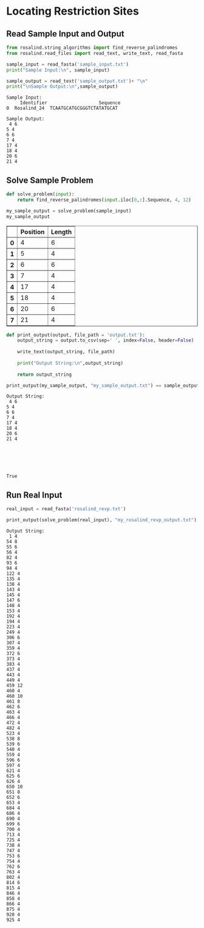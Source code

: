 ---
---

# Locating Restriction Sites

## Read Sample Input and Output


```python
from rosalind.string_algorithms import find_reverse_palindromes
from rosalind.read_files import read_text, write_text, read_fasta
```


```python
sample_input = read_fasta('sample_input.txt')
print("Sample Input:\n", sample_input)

sample_output = read_text('sample_output.txt')+ "\n"
print("\nSample Output:\n",sample_output)
```

    Sample Input:
         Identifier                   Sequence
    0  Rosalind_24  TCAATGCATGCGGGTCTATATGCAT
    
    Sample Output:
     4 6
    5 4
    6 6
    7 4
    17 4
    18 4
    20 6
    21 4
    


## Solve Sample Problem


```python
def solve_problem(input):
    return find_reverse_palindromes(input.iloc[0,:].Sequence, 4, 12)

```


```python
my_sample_output = solve_problem(sample_input)
my_sample_output
```




<div>
<style scoped>
    .dataframe tbody tr th:only-of-type {
        vertical-align: middle;
    }

    .dataframe tbody tr th {
        vertical-align: top;
    }

    .dataframe thead th {
        text-align: right;
    }
</style>
<table border="1" class="dataframe">
  <thead>
    <tr style="text-align: right;">
      <th></th>
      <th>Position</th>
      <th>Length</th>
    </tr>
  </thead>
  <tbody>
    <tr>
      <th>0</th>
      <td>4</td>
      <td>6</td>
    </tr>
    <tr>
      <th>1</th>
      <td>5</td>
      <td>4</td>
    </tr>
    <tr>
      <th>2</th>
      <td>6</td>
      <td>6</td>
    </tr>
    <tr>
      <th>3</th>
      <td>7</td>
      <td>4</td>
    </tr>
    <tr>
      <th>4</th>
      <td>17</td>
      <td>4</td>
    </tr>
    <tr>
      <th>5</th>
      <td>18</td>
      <td>4</td>
    </tr>
    <tr>
      <th>6</th>
      <td>20</td>
      <td>6</td>
    </tr>
    <tr>
      <th>7</th>
      <td>21</td>
      <td>4</td>
    </tr>
  </tbody>
</table>
</div>




```python
def print_output(output, file_path = 'output.txt'):
    output_string = output.to_csv(sep=' ', index=False, header=False)
    
    write_text(output_string, file_path)
    
    print("Output String:\n",output_string)
        
    return output_string


```


```python
print_output(my_sample_output, "my_sample_output.txt") == sample_output
```

    Output String:
     4 6
    5 4
    6 6
    7 4
    17 4
    18 4
    20 6
    21 4
    





    True



## Run Real Input


```python
real_input = read_fasta('rosalind_revp.txt')

print_output(solve_problem(real_input), "my_rosalind_revp_output.txt");
```

    Output String:
     1 4
    54 8
    55 6
    56 4
    82 4
    93 6
    94 4
    122 4
    135 4
    138 4
    143 4
    145 4
    147 6
    148 4
    153 4
    192 4
    194 4
    223 4
    249 4
    306 6
    307 4
    359 4
    372 6
    373 4
    383 4
    437 4
    443 4
    449 4
    459 12
    460 4
    460 10
    461 8
    462 6
    463 4
    466 4
    472 4
    482 4
    523 4
    538 8
    539 6
    540 4
    559 4
    596 6
    597 4
    621 4
    625 6
    626 4
    650 10
    651 8
    652 6
    653 4
    684 4
    686 4
    690 4
    699 6
    700 4
    713 4
    725 4
    738 4
    747 4
    753 6
    754 4
    762 6
    763 4
    802 4
    814 6
    815 4
    846 4
    858 4
    866 4
    875 4
    920 4
    925 4
    

